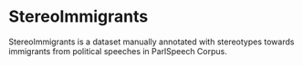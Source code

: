 # StereoImmigrants
StereoImmigrants is a dataset manually annotated with stereotypes towards immigrants from political speeches in ParlSpeech Corpus. 
